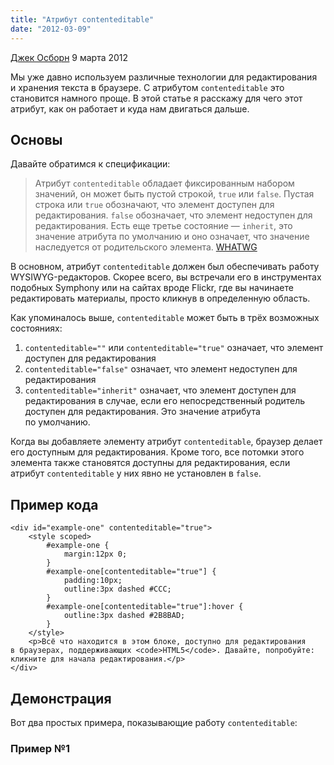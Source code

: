 ```yaml
---
title: "Атрибут contenteditable"
date: "2012-03-09"
---
```


[Джек Осборн](http://jackosborne.co.uk/) 9 марта 2012

Мы уже давно используем различные технологии для редактирования и хранения текста в браузере. С атрибутом `contenteditable` это становится намного проще. В этой статье я расскажу для чего этот атрибут, как он работает и куда нам двигаться дальше.

## Основы

Давайте обратимся к спецификации:

> Атрибут `contenteditable` обладает фиксированным набором значений, он может быть пустой строкой, `true` или `false`. Пустая строка или `true` обозначают, что элемент доступен для редактирования. `false` обозначает, что элемент недоступен для редактирования. Есть еще третье состояние — `inherit`, это значение атрибута по умолчанию и оно означает, что значение наследуется от родительского элемента.
> [WHATWG](http://www.whatwg.org/specs/web-apps/current-work/multipage/editing.html#contenteditable)

В основном, атрибут `contenteditable` должен был обеспечивать работу WYSIWYG-редакторов. Скорее всего, вы встречали его в инструментах подобных Symphony или на cайтах вроде Flickr, где вы начинаете редактировать материалы, просто кликнув в определенную область.

Как упоминалось выше, `contenteditable` может быть в трёх возможных состояниях:

1. `contenteditable=""` или `contenteditable="true"` означает, что элемент доступен для редактирования
2. `contenteditable="false"` означает, что элемент недоступен для редактирования
3. `contenteditable="inherit"` означает, что элемент доступен для редактирования в случае, если его непосредственный родитель доступен для редактирования. Это значение атрибута по умолчанию.

Когда вы добавляете элементу атрибут `contenteditable`, браузер делает его доступным для редактирования. Кроме того, все потомки этого элемента также становятся доступны для редактирования, если атрибут `contenteditable` у них явно не установлен в `false`.

## Пример кода

    <div id="example-one" contenteditable="true">
        <style scoped>
            #example-one {
                margin:12px 0;
            }
            #example-one[contenteditable="true"] {
                padding:10px;
                outline:3px dashed #CCC;
            }
            #example-one[contenteditable="true"]:hover {
                outline:3px dashed #2B8BAD;
            }
        </style>
        <p>Всё что находится в этом блоке, доступно для редактирования в браузерах, поддерживающих <code>HTML5</code>. Давайте, попробуйте: кликните для начала редактирования.</p>
    </div>

## Демонстрация

Вот два простых примера, показывающие работу `contenteditable`:

### Пример №1

<div id="example-one" contenteditable="true">
    <style>
        #example-one {
            margin: 12px 0;
            font-family: Consolas, Monaco, monospace;
        }

        #example-one[contenteditable="true"] {
            padding: 10px;
            outline: 3px dashed #cccccc;
        }

        #example-one[contenteditable="true"]:hover {
            background: #e4f3f9;
            outline:3px dashed #2b8bad;
        }
    </style>
    Всё, что находится в этом блоке, доступно для редактирования в браузерах, поддерживающих HTML5. Давайте, попробуйте: кликните для начала редактирования.
</div>

Редактирование текста.

Я использовал CSS для создания оформления, показывающего, что текст доступен для редактирования. Обратите внимание на ориентированное на будущее использование `<style scoped>`, которое описано в моей [предыдущей статье](http://html5doctor.com/the-scoped-attribute/).

### Пример №2

[Крис Койер](http://twitter.com/chriscoyier) рассказывал на CSS-Tricks, что вы можете позволить вашим пользователям [редактировать CSS в реальном времени](http://css-tricks.com/show-and-edit-style-element/), так как `<style>` элемент имеет `display:none` по умолчанию, но ведь значение можно изменить на `block`.

Попробуйте отредактировать CSS, приведенный ниже:

<div id="example-two" contenteditable="true">
    <style contenteditable="true">
        #example-two {
            margin: 12px 0;
            font-family: Consolas, Monaco, monospace;
        }

        #example-two style {
            display: block;
            white-space: pre;
        }

        #example-two[contenteditable="true"] {
            padding: 10px;
            outline: 3px dashed #cccccc;
        }

        #example-two[contenteditable="true"]:hover{
            background: #e4f3f9;
            outline: 3px dashed #2B8BAD;
        }
    </style>
</div>

Редактирование таблицы стилей.

## Поддержка браузерами

Поддержка атрибута `contenteditable` браузерами на удивление хороша:

| Браузер           | Версия |
| ----------------- | ------ |
| Chrome            | 4.0+   |
| Safari            | 3.1+   |
| Mobile Safari     | 5.0+   |
| Firefox           | 3.5+   |
| Opera             | 9.0+   |
| Opera Mini/Mobile | Нет    |
| Internet Explorer | 5.5+   |
| Android           | 3.0+   |

Поддержка браузерами свойства `contenteditable`.

Должен отметить, что появлением и отличной поддержкой атрибута мы обязаны IE 5.5, хотя на самом деле ранний вариант `contenteditable` был [разработан и внедрен Microsoft в июле 2000 года](http://msdn.microsoft.com/en-us/library/ms537837(VS.85).aspx).

Более подробную таблицу совместимости можно увидеть тут: [When Can I Use](http://caniuse.com/contenteditable).

## Сохранение изменений

Для написания этого раздела я обратился за помощью к доктору Реми, так как он гораздо более сведущ во всём, что касается хранения <del>данных</del> всего на свете.

> В зависимости от сложности блока ваш код может отлавливать нажатие <kbd>Enter</kbd> (код 13) для сохранения изменения и <kbd>Esc</kbd> (код 27) для их отмены.
>
> Когда пользователь нажимает <kbd>Enter</kbd> (предполагаем, что редактируем однострочные данные), получаем `innerHTML` редактируемого блока и посылаем AJAX-запрос с изменениями на сервер.
>
> Простой пример можно увидеть тут: [Сохранение данных из элемента с `сontenteditable` при помощи AJAX](http://jsbin.com/owavu3).
>
> [Реми Шарп](http://remysharp.com/)

## Заключение

В своих статьях я неоднократно упоминал этот подход: спецификация наконец-то сделала официальным то, что внедрено в браузерах много лет назад.

Атрибут `contenteditable` — один из самых малоизвестных, но могу поспорить, что вы будете использовать его чаще, чем думаете.

Представьте себе возможность редактирования блока текста после простого клика на него: делать быстрые правки в статьях, редактировать комментарии или даже создавать не завязанные на серверную часть таблицы в веб-приложениях.

Если у вас есть идеи, как использовать этот атрибут — расскажите нам об этом в комментариях.

## Читать дальше

- [Что такое contenteditable?](http://blog.whatwg.org/the-road-to-html-5-contenteditable#what)
- [Разворачиваем изображения с помощью HTML5 contenteditable](http://css-tricks.com/expanding-images-html5/)

Перевод оригинальной статьи «[The contenteditable attribute](http://html5doctor.com/the-contenteditable-attribute/)» [Джека Осборна](http://jackosborne.co.uk/) (Jack Osborne), опубликованной на сайте «[HTML5 Doctor](http://html5doctor.com/)».

Перевод выполнил [Антон Немцев](http://twitter.com/silentimp) (SilentImp).
